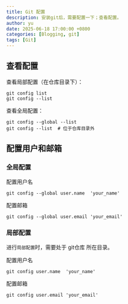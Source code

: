 ```yaml
---
title: Git 配置
description: 安装git后，需要配置一下；查看配置。
author: yu
date: 2025-06-18 17:00:00 +0800
categories: [Blogging, git]
tags: [Git]
---
```


## 查看配置

查看局部配置（在仓库目录下）：
```shell
git config list
git config --list
```

查看全局配置：
```shell
git config --global --list
git config --list  # 位于仓库目录外
```

## 配置用户和邮箱

### 全局配置

配置用户名
```shell
git config --global user.name  'your_name'
```

配置邮箱
```shell
git config --global user.email 'your_email'
```

### 局部配置

进行`局部配置`时，需要处于 git仓库 所在目录。

配置用户名
```shell
git config user.name  'your_name'
```

配置邮箱
```shell
git config user.email 'your_email'
```

